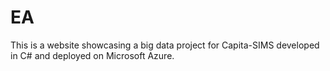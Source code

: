 # EA
This is a website showcasing a big data project for Capita-SIMS developed in C# and deployed on Microsoft Azure. 
